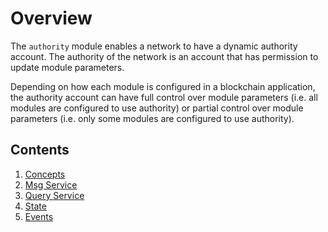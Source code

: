 # Overview

The `authority` module enables a network to have a dynamic authority account. The authority of the network is an account that has permission to update module parameters.

Depending on how each module is configured in a blockchain application, the authority account can have full control over module parameters (i.e. all modules are configured to use authority) or partial control over module parameters (i.e. only some modules are configured to use authority).

## Contents

1. [Concepts](01_concepts.md)
2. [Msg Service](02_msg.md)
3. [Query Service](03_query.md)
4. [State](04_state.md)
5. [Events](05_events.md)
